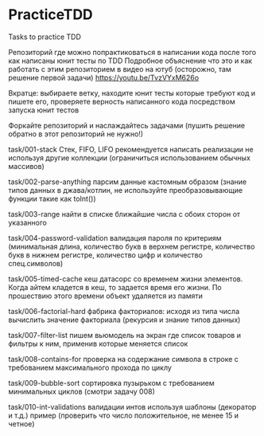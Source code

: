 # PracticeTDD
Tasks to practice TDD

Репозиторий где можно попрактиковаться в написании кода после того как написаны юнит тесты по TDD 
Подробное объяснение что это и как работать с этим репозиторием в видео на ютуб (осторожно, там решение первой задачи) https://youtu.be/TvzVYxM626o

Вкратце: выбираете ветку, находите юнит тесты которые требуют код и пишете его, проверяете верность написанного кода посредством запуска юнит тестов

Форкайте репозиторий и наслаждайтесь задачами (пушить решение обратно в этот репозиторий не нужно!)


task/001-stack Стек, FIFO, LIFO рекомендуется написать реализации не используя другие коллекции (ограничиться использованием обычных массивов)

task/002-parse-anything парсим данные кастомным образом (знание типов данных в джава/котлин, не используйте преобразовывающие функции такие как toInt())

task/003-range найти в списке ближайшие числа с обоих сторон от указанного

task/004-password-validation валидация пароля по критериям (минимальная длина, количество букв в верхнем регистре, количество букв в нижнем регистре, количество цифр и количество спец.символов)

task/005-timed-cache кеш датасорс со временем жизни элементов. Когда айтем кладется в кеш, то задается время его жизни. По прошествию этого времени объект удаляется из памяти

task/006-factorial-hard фабрика факториалов: исходя из типа числа вычислить значение факториала (рекурсия и знание типов данных)

task/007-filter-list пишем вьюмодель на экран где список товаров и фильтры к ним, применив которые меняется список

task/008-contains-for проверка на содержание символа в строке с требованием максимального прохода по циклу

task/009-bubble-sort сортировка пузырьком с требованием минимальных циклов (смотри задачу 008)

task/010-int-validations валидации интов используя шаблоны (декоратор и т.д.) пример (проверить что число положительное, не менее 15 и четное)
